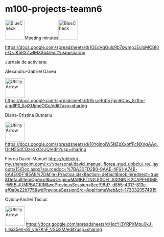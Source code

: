 # m100-projects-teamn6
<a href="https://emoji.gg/emoji/44250-bluecheck"><img src="https://cdn3.emoji.gg/emojis/44250-bluecheck.gif" width="64px" height="64px" alt="BlueCheck"></a>Meeting minutes<a href="https://emoji.gg/emoji/44250-bluecheck"><img src="https://cdn3.emoji.gg/emojis/44250-bluecheck.gif" width="64px" height="64px" alt="BlueCheck"></a>

https://docs.google.com/spreadsheets/d/1OEdVqGulcRb7swmpJEuIoMCBI0i-Q-JK5RXZwIMX3b4/edit?usp=sharing

Jurnale de activitate:

Alexandru-Gabriel Oanea

<a href="https://emoji.gg/emoji/3370-utilityarrow"><img src="https://cdn3.emoji.gg/emojis/3370-utilityarrow.png" width="64px" height="64px" alt="UtilityArrow"></a>
https://docs.google.com/spreadsheets/d/1lksreR4tv7gin6Cmv_8r1fm-aigdlP0_5ojXUjmeOGc/edit?usp=sharing

Diana-Cristina Butnariu

<a href="https://emoji.gg/emoji/3370-utilityarrow"><img src="https://cdn3.emoji.gg/emojis/3370-utilityarrow.png" width="64px" height="64px" alt="UtilityArrow"></a>
https://docs.google.com/spreadsheets/d/10YglnoiW5NZpXxotfFcNXngAAq_UcN55dCQze3xCsUQ/edit?usp=sharing

Florea David-Manuel
https://ubbcluj-my.sharepoint.com/:x:/r/personal/david_manuel_florea_stud_ubbcluj_ro/_layouts/15/Doc.aspx?sourcedoc=%7BA30FD2B0-9AAE-4F61-A74B-8A4E00F185A8%7D&file=Practica.xlsx&action=default&mobileredirect=true&DefaultItemOpen=1&wdOrigin=MARKETING.EXCEL.SIGNIN%2CAPPHOME-WEB.JUMPBACKIN&wdPreviousSession=8cef96d7-d855-4317-813c-af0a0e22b775&wdPreviousSessionSrc=AppHomeWeb&ct=1730320574915

Ovidiu-Andrei Taciuc

<a href="https://emoji.gg/emoji/3370-utilityarrow"><img src="https://cdn3.emoji.gg/emojis/3370-utilityarrow.png" width="64px" height="64px" alt="UtilityArrow"></a>
https://docs.google.com/spreadsheets/d/1qcYI3YRPXMpu0kJ-LIlsi35eV-j8r_vle7KnF_VSQ2M/edit?usp=sharing


